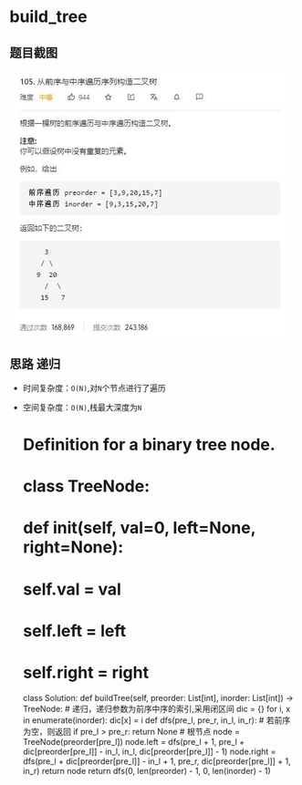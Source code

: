 # build_tree

## 题目截图
 ![](build_tree.jpg)

## 思路 递归

- 时间复杂度：`O(N)`,对`N`个节点进行了遍历
- 空间复杂度：`O(N)`,栈最大深度为`N`
  
  
    # Definition for a binary tree node.
    # class TreeNode:
    #     def __init__(self, val=0, left=None, right=None):
    #         self.val = val
    #         self.left = left
    #         self.right = right
    class Solution:
        def buildTree(self, preorder: List[int], inorder: List[int]) -> TreeNode:
            # 递归，递归参数为前序中序的索引,采用闭区间
            dic = {}
            for i, x in enumerate(inorder):
                dic[x] = i
            def dfs(pre_l, pre_r, in_l, in_r):
                # 若前序为空，则返回
                if pre_l > pre_r:
                    return None
                # 根节点
                node = TreeNode(preorder[pre_l])
                node.left = dfs(pre_l + 1, pre_l + dic[preorder[pre_l]] - in_l, in_l, dic[preorder[pre_l]] - 1)
                node.right = dfs(pre_l + dic[preorder[pre_l]] - in_l + 1, pre_r, dic[preorder[pre_l]] + 1, in_r)
                return node
            return dfs(0, len(preorder) - 1, 0, len(inorder) - 1)
